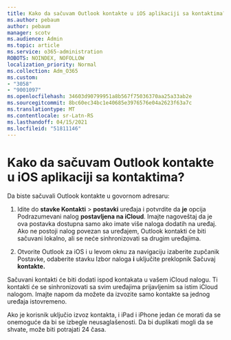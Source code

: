 ```yaml
---
title: Kako da sačuvam Outlook kontakte u iOS aplikaciji sa kontaktima?
ms.author: pebaum
author: pebaum
manager: scotv
ms.audience: Admin
ms.topic: article
ms.service: o365-administration
ROBOTS: NOINDEX, NOFOLLOW
localization_priority: Normal
ms.collection: Adm_O365
ms.custom:
- "3058"
- "9001097"
ms.openlocfilehash: 34603d90799951a8b567f75036370aa25a33ab2e
ms.sourcegitcommit: 8bc60ec34bc1e40685e3976576e04a2623f63a7c
ms.translationtype: MT
ms.contentlocale: sr-Latn-RS
ms.lasthandoff: 04/15/2021
ms.locfileid: "51811146"
---
```

# <a name="how-do-i-save-my-outlook-contacts-to-my-ios-contacts-app"></a>Kako da sačuvam Outlook kontakte u iOS aplikaciji sa kontaktima?

Da biste sačuvali Outlook kontakte u govornom adresaru:
 
1. Idite do **stavke Kontakti**  >  **postavki** uređaja i potvrdite da **je** opcija Podrazumevani nalog **postavljena na iCloud**. Imajte nagoveštaj da je ova postavka dostupna samo ako imate više naloga dodatih na uređaj. Ako ne postoji nalog povezan sa uređajem, Outlook kontakti će biti sačuvani lokalno, ali se neće sinhronizovati sa drugim uređajima.
 
2. Otvorite Outlook za iOS i u levom oknu za navigaciju izaberite zupčanik Postavke, odaberite stavku Izbor naloga **i** uključite preklopnik Sačuvaj **kontakte.**
 
Sačuvani kontakti će biti dodati ispod kontakata u vašem iCloud nalogu. Ti kontakti će se sinhronizovati sa svim uređajima prijavljenim sa istim iCloud nalogom. Imajte napom da možete da izvozite samo kontakte sa jednog uređaja istovremeno.
 
Ako je korisnik uključio izvoz kontakta, i iPad i iPhone jedan će morati da se onemoguće da bi se izbegle neusaglašenosti. Da bi duplikati mogli da se shvate, može biti potrajati 24 časa.